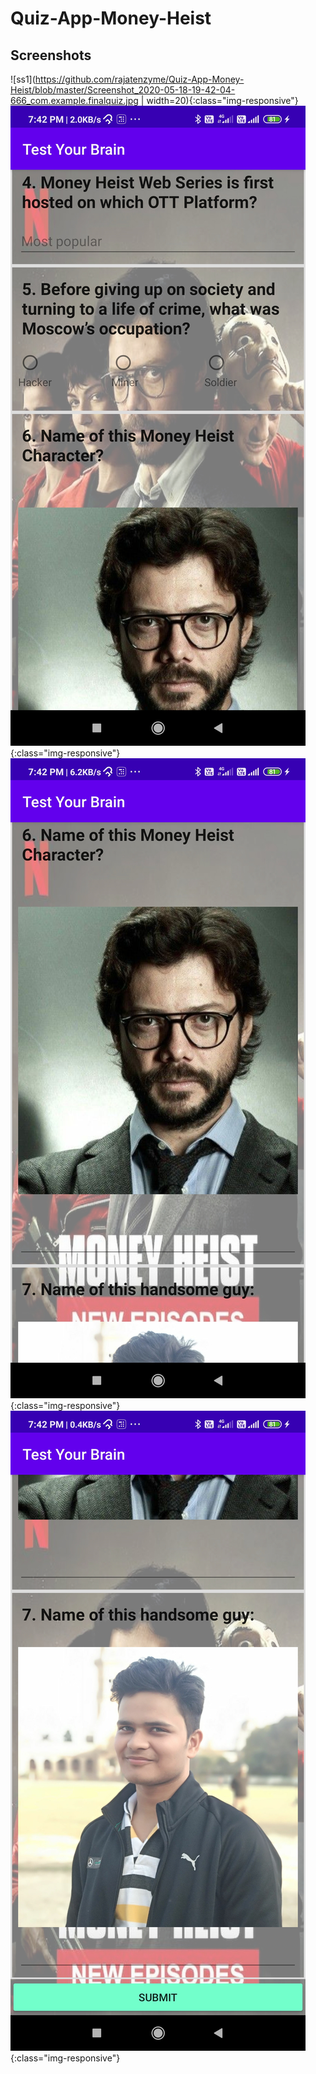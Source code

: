 # Quiz-App-Money-Heist

## Screenshots
![ss1](https://github.com/rajatenzyme/Quiz-App-Money-Heist/blob/master/Screenshot_2020-05-18-19-42-04-666_com.example.finalquiz.jpg | width=20){:class="img-responsive"}
![ss1](https://github.com/rajatenzyme/Quiz-App-Money-Heist/blob/master/Screenshot_2020-05-18-19-42-11-526_com.example.finalquiz.jpg ){:class="img-responsive"}
![ss1](https://github.com/rajatenzyme/Quiz-App-Money-Heist/blob/master/Screenshot_2020-05-18-19-42-17-356_com.example.finalquiz.jpg){:class="img-responsive"}
![ss1](https://github.com/rajatenzyme/Quiz-App-Money-Heist/blob/master/Screenshot_2020-05-18-19-42-21-387_com.example.finalquiz.jpg){:class="img-responsive"}
